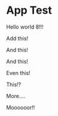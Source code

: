 # App Test

Hello world 8!!!

Add this!

And this!

And this!

Even this!

This!?

More....

Moooooor!!
